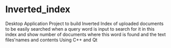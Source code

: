 # Inverted_index

Desktop Application Project to build  Inverted Index of uploaded documents to be easily searched when a query word is input to search for it in this index and show number of documents where this word is found and the text files'names and contents Using C++ and Qt
